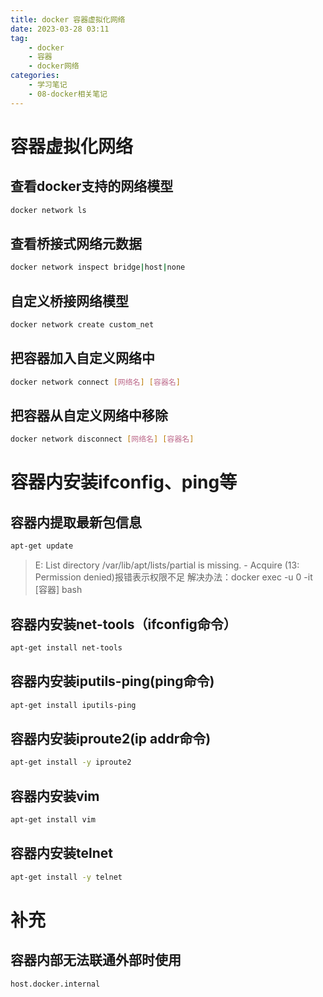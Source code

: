 ```yaml
---
title: docker 容器虚拟化网络
date: 2023-03-28 03:11
tag: 
	- docker
	- 容器
	- docker网络
categories:
	- 学习笔记
	- 08-docker相关笔记
---
```

# 容器虚拟化网络
## 查看docker支持的网络模型
```sh
docker network ls
```
## 查看桥接式网络元数据
```sh
docker network inspect bridge|host|none
```
## 自定义桥接网络模型
```sh
docker network create custom_net
```
## 把容器加入自定义网络中
```sh
docker network connect [网络名] [容器名]
```
## 把容器从自定义网络中移除
```sh
docker network disconnect [网络名] [容器名]
```
# 容器内安装ifconfig、ping等
## 容器内提取最新包信息
```sh
apt-get update
```
> E: List directory /var/lib/apt/lists/partial is missing. - Acquire (13: Permission denied)报错表示权限不足
> 解决办法：docker exec -u 0 -it [容器] bash
## 容器内安装net-tools（ifconfig命令）
```sh
apt-get install net-tools
```
## 容器内安装iputils-ping(ping命令)
```sh
apt-get install iputils-ping
```
## 容器内安装iproute2(ip addr命令)
```sh
apt-get install -y iproute2
```
## 容器内安装vim
```sh
apt-get install vim
```
## 容器内安装telnet
```sh
apt-get install -y telnet
```
# 补充

## 容器内部无法联通外部时使用
```sh
host.docker.internal
```